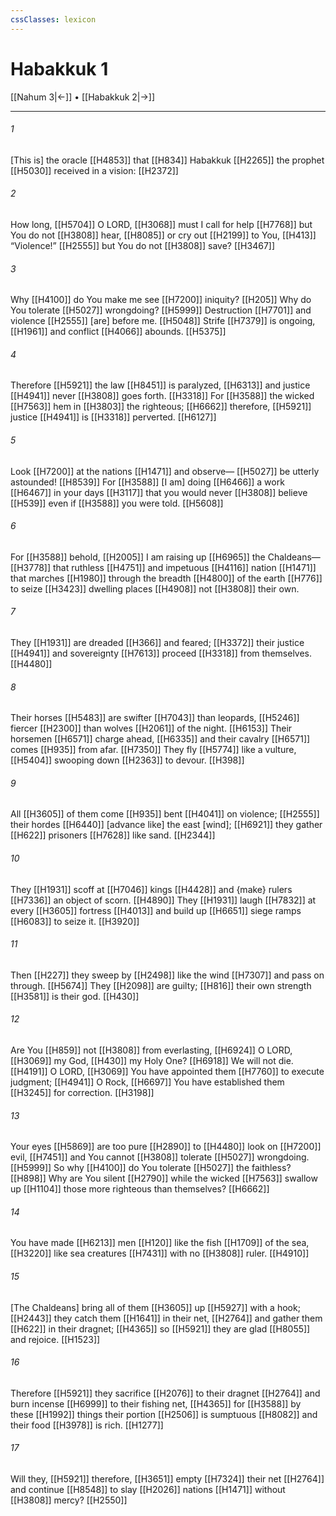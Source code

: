 ```yaml
---
cssClasses: lexicon
---
```


# Habakkuk 1

[[Nahum 3|←]] • [[Habakkuk 2|→]]

---

###### 1
[This is] the oracle [[H4853]] that [[H834]] Habakkuk [[H2265]] the prophet [[H5030]] received in a vision: [[H2372]]

###### 2
How long, [[H5704]] O LORD, [[H3068]] must I call for help [[H7768]] but You do not [[H3808]] hear, [[H8085]] or cry out [[H2199]] to You, [[H413]] “Violence!” [[H2555]] but You do not [[H3808]] save? [[H3467]]

###### 3
Why [[H4100]] do You make me see [[H7200]] iniquity? [[H205]] Why do You tolerate [[H5027]] wrongdoing? [[H5999]] Destruction [[H7701]] and violence [[H2555]] [are] before me. [[H5048]] Strife [[H7379]] is ongoing, [[H1961]] and conflict [[H4066]] abounds. [[H5375]]

###### 4
Therefore [[H5921]] the law [[H8451]] is paralyzed, [[H6313]] and justice [[H4941]] never [[H3808]] goes forth. [[H3318]] For [[H3588]] the wicked [[H7563]] hem in [[H3803]] the righteous; [[H6662]] therefore, [[H5921]] justice [[H4941]] is [[H3318]] perverted. [[H6127]]

###### 5
Look [[H7200]] at the nations [[H1471]] and observe— [[H5027]] be utterly astounded! [[H8539]] For [[H3588]] [I am] doing [[H6466]] a work [[H6467]] in your days [[H3117]] that you would never [[H3808]] believe [[H539]] even if [[H3588]] you were told. [[H5608]]

###### 6
For [[H3588]] behold, [[H2005]] I am raising up [[H6965]] the Chaldeans— [[H3778]] that ruthless [[H4751]] and impetuous [[H4116]] nation [[H1471]] that marches [[H1980]] through the breadth [[H4800]] of the earth [[H776]] to seize [[H3423]] dwelling places [[H4908]] not [[H3808]] their own. 

###### 7
They [[H1931]] are dreaded [[H366]] and feared; [[H3372]] their justice [[H4941]] and sovereignty [[H7613]] proceed [[H3318]] from themselves. [[H4480]]

###### 8
Their horses [[H5483]] are swifter [[H7043]] than leopards, [[H5246]] fiercer [[H2300]] than wolves [[H2061]] of the night. [[H6153]] Their horsemen [[H6571]] charge ahead, [[H6335]] and their cavalry [[H6571]] comes [[H935]] from afar. [[H7350]] They fly [[H5774]] like a vulture, [[H5404]] swooping down [[H2363]] to devour. [[H398]]

###### 9
All [[H3605]] of them come [[H935]] bent [[H4041]] on violence; [[H2555]] their hordes [[H6440]] [advance like] the east [wind]; [[H6921]] they gather [[H622]] prisoners [[H7628]] like sand. [[H2344]]

###### 10
They [[H1931]] scoff at [[H7046]] kings [[H4428]] and {make} rulers [[H7336]] an object of scorn. [[H4890]] They [[H1931]] laugh [[H7832]] at every [[H3605]] fortress [[H4013]] and build up [[H6651]] siege ramps [[H6083]] to seize it. [[H3920]]

###### 11
Then [[H227]] they sweep by [[H2498]] like the wind [[H7307]] and pass on through. [[H5674]] They [[H2098]] are guilty; [[H816]] their own strength [[H3581]] is their god. [[H430]]

###### 12
Are You [[H859]] not [[H3808]] from everlasting, [[H6924]] O LORD, [[H3069]] my God, [[H430]] my Holy One? [[H6918]] We will not die. [[H4191]] O LORD, [[H3069]] You have appointed them [[H7760]] to execute judgment; [[H4941]] O Rock, [[H6697]] You have established them [[H3245]] for correction. [[H3198]]

###### 13
Your eyes [[H5869]] are too pure [[H2890]] to [[H4480]] look on [[H7200]] evil, [[H7451]] and You cannot [[H3808]] tolerate [[H5027]] wrongdoing. [[H5999]] So why [[H4100]] do You tolerate [[H5027]] the faithless? [[H898]] Why are You silent [[H2790]] while the wicked [[H7563]] swallow up [[H1104]] those more righteous than themselves? [[H6662]]

###### 14
You have made [[H6213]] men [[H120]] like the fish [[H1709]] of the sea, [[H3220]] like sea creatures [[H7431]] with no [[H3808]] ruler. [[H4910]]

###### 15
[The Chaldeans] bring all of them [[H3605]] up [[H5927]] with a hook; [[H2443]] they catch them [[H1641]] in their net, [[H2764]] and gather them [[H622]] in their dragnet; [[H4365]] so [[H5921]] they are glad [[H8055]] and rejoice. [[H1523]]

###### 16
Therefore [[H5921]] they sacrifice [[H2076]] to their dragnet [[H2764]] and burn incense [[H6999]] to their fishing net, [[H4365]] for [[H3588]] by these [[H1992]] things their portion [[H2506]] is sumptuous [[H8082]] and their food [[H3978]] is rich. [[H1277]]

###### 17
Will they, [[H5921]] therefore, [[H3651]] empty [[H7324]] their net [[H2764]] and continue [[H8548]] to slay [[H2026]] nations [[H1471]] without [[H3808]] mercy? [[H2550]]

